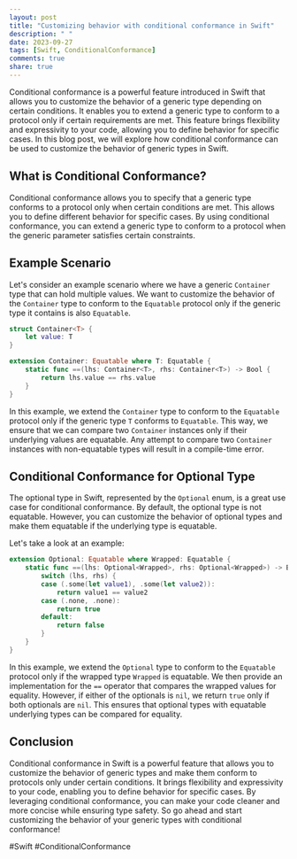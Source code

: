 ```yaml
---
layout: post
title: "Customizing behavior with conditional conformance in Swift"
description: " "
date: 2023-09-27
tags: [Swift, ConditionalConformance]
comments: true
share: true
---
```


Conditional conformance is a powerful feature introduced in Swift that allows you to customize the behavior of a generic type depending on certain conditions. It enables you to extend a generic type to conform to a protocol only if certain requirements are met. This feature brings flexibility and expressivity to your code, allowing you to define behavior for specific cases. In this blog post, we will explore how conditional conformance can be used to customize the behavior of generic types in Swift.

## What is Conditional Conformance?

Conditional conformance allows you to specify that a generic type conforms to a protocol only when certain conditions are met. This allows you to define different behavior for specific cases. By using conditional conformance, you can extend a generic type to conform to a protocol when the generic parameter satisfies certain constraints.

## Example Scenario

Let's consider an example scenario where we have a generic `Container` type that can hold multiple values. We want to customize the behavior of the `Container` type to conform to the `Equatable` protocol only if the generic type it contains is also `Equatable`.

```swift
struct Container<T> {
    let value: T
}

extension Container: Equatable where T: Equatable {
    static func ==(lhs: Container<T>, rhs: Container<T>) -> Bool {
        return lhs.value == rhs.value
    }
}
```

In this example, we extend the `Container` type to conform to the `Equatable` protocol only if the generic type `T` conforms to `Equatable`. This way, we ensure that we can compare two `Container` instances only if their underlying values are equatable. Any attempt to compare two `Container` instances with non-equatable types will result in a compile-time error.

## Conditional Conformance for Optional Type

The optional type in Swift, represented by the `Optional` enum, is a great use case for conditional conformance. By default, the optional type is not equatable. However, you can customize the behavior of optional types and make them equatable if the underlying type is equatable.

Let's take a look at an example:

```swift
extension Optional: Equatable where Wrapped: Equatable {
    static func ==(lhs: Optional<Wrapped>, rhs: Optional<Wrapped>) -> Bool {
        switch (lhs, rhs) {
        case (.some(let value1), .some(let value2)):
            return value1 == value2
        case (.none, .none):
            return true
        default:
            return false
        }
    }
}
```

In this example, we extend the `Optional` type to conform to the `Equatable` protocol only if the wrapped type `Wrapped` is equatable. We then provide an implementation for the `==` operator that compares the wrapped values for equality. However, if either of the optionals is `nil`, we return `true` only if both optionals are `nil`. This ensures that optional types with equatable underlying types can be compared for equality.

## Conclusion

Conditional conformance in Swift is a powerful feature that allows you to customize the behavior of generic types and make them conform to protocols only under certain conditions. It brings flexibility and expressivity to your code, enabling you to define behavior for specific cases. By leveraging conditional conformance, you can make your code cleaner and more concise while ensuring type safety. So go ahead and start customizing the behavior of your generic types with conditional conformance!

#Swift #ConditionalConformance